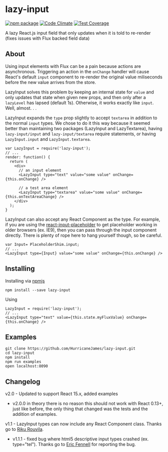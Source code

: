 # lazy-input

[![npm package](https://img.shields.io/npm/v/lazy-input.svg?style=flat)](https://www.npmjs.org/package/lazy-input) [![Code Climate](https://codeclimate.com/github/HurricaneJames/lazy-input/badges/gpa.svg)](https://codeclimate.com/github/HurricaneJames/lazy-input) [![Test Coverage](https://codeclimate.com/github/HurricaneJames/lazy-input/badges/coverage.svg)](https://codeclimate.com/github/HurricaneJames/lazy-input)

A lazy React.js input field that only updates when it is told to re-render (fixes issues with Flux backed field data)

About
-----
Using input elements with Flux can be a pain because actions are asynchronous. Triggering an action in the `onChange` handler will cause React's default `input` component to re-render the original value miliseconds before the new value arrives from the store.

LazyInput solves this problem by keeping an internal state for `value` and only updates that state when given new props, and then only after a `lazyLevel` has lapsed (default 1s). Otherwise, it works exactly like `input`. Well, almost. . .

LazyInput expands the `type` prop slightly to accept `textarea` in addition to the normal `input` types. We chose to do it this way because it seemed better than maintaining two packages (LazyInput and LazyTextarea), having `lazy-input/input` and `lazy-input/textarea` require statements, or having `LazyInput.input` and `LazyInput.textarea`.

    var LazyInput = require('lazy-input');
    // ...
    render: function() {
      return (
        <div>
          // an input element
          <LazyInput type="text" value="some value" onChange={this.onChange} />

          // a test area element
          <LazyInput type="textarea" value="some value" onChange={this.onTextAreaChange} />
        </div>
      );
    }

LazyInput can also accept any React Component as the type. For example, if you are using the [react-input-placeholder](https://github.com/enigma-io/react-input-placeholder) to get placeholder working in older browsers (ex. IE9), then you can pass through the input component directly. There is plenty of rope here to hang yourself though, so be careful.

    var Input= PlaceholderShim.input;
    // ...
    <LazyInput type={Input} value="some value" onChange={this.onChange} />

Installing
----------
Installing via [npmjs](https://www.npmjs.com/package/lazy-input)

    npm install --save lazy-input

Using

    LazyInput = require('lazy-input');
    // ...
    <LazyInput type="text" value={this.state.myFluxValue} onChange={this.onChange} />

Examples
--------

    git clone https://github.com/HurricaneJames/lazy-input.git
    cd lazy-input
    npm install
    npm run examples
    open localhost:8090

Changelog
---------

v2.0 - Updated to support React 15.x, added examples
  - v2.0.0 in theory there is no reason this should not work with React 0.13+, just like before, the only thing that changed was the tests and the addition of examples.

v1.1 - LazyInput types can now include any React Component class. Thanks go to [Riku Rouvila](https://github.com/rikukissa).
  - v1.1.1 - fixed bug where html5 descriptive input types crashed (ex. type="tel"). Thanks go to [Eric Fennell](https://github.com/ericf89) for reporting the bug.
